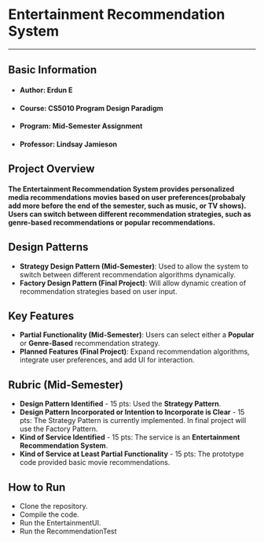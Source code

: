 # Entertainment Recommendation System
***
## Basic Information
* #### Author: Erdun E
* #### Course: CS5010 Program Design Paradigm
* #### Program: Mid-Semester Assignment
* #### Professor: Lindsay Jamieson

## Project Overview
#### The Entertainment Recommendation System provides personalized media recommendations movies based on user preferences(probabaly add more before the end of the semester, such as music, or TV shows). Users can switch between different recommendation strategies, such as genre-based recommendations or popular recommendations.

## Design Patterns
* **Strategy Design Pattern (Mid-Semester)**: Used to allow the system to switch between different recommendation algorithms dynamically.
* **Factory Design Pattern (Final Project)**: Will allow dynamic creation of recommendation strategies based on user input.

## Key Features
* **Partial Functionality (Mid-Semester)**: Users can select either a **Popular** or **Genre-Based** recommendation strategy.
* **Planned Features (Final Project)**: Expand recommendation algorithms, integrate user preferences, and add UI for interaction.

## Rubric (Mid-Semester)
* **Design Pattern Identified** - 15 pts: Used the **Strategy Pattern**.
* **Design Pattern Incorporated or Intention to Incorporate is Clear** - 15 pts: The Strategy Pattern is currently implemented. In final project will use the Factory Pattern.
* **Kind of Service Identified** - 15 pts: The service is an **Entertainment Recommendation System**.
* **Kind of Service at Least Partial Functionality** - 15 pts: The prototype code provided basic movie recommendations.

## How to Run
* Clone the repository.
* Compile the code.
* Run the EntertainmentUI.
* Run the RecommendationTest